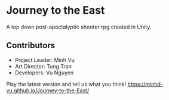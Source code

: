 # Journey to the East
A top down post-apoctalyptic shooter rpg created in Unity.
## Contributors
- Project Leader: Minh Vu
- Art Director: Tung Tran
- Developers: Vu Nguyen

Play the latest version and tell us what you think!
https://minhd-vu.github.io/Journey-to-the-East/
